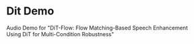 # Dit Demo
Audio Demo for "DiT-Flow: Flow Matching-Based Speech Enhancement Using DiT for Multi-Condition Robustness"
